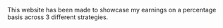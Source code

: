 This website has been made to showcase my earnings on a percentage basis across 3 different strategies. 
